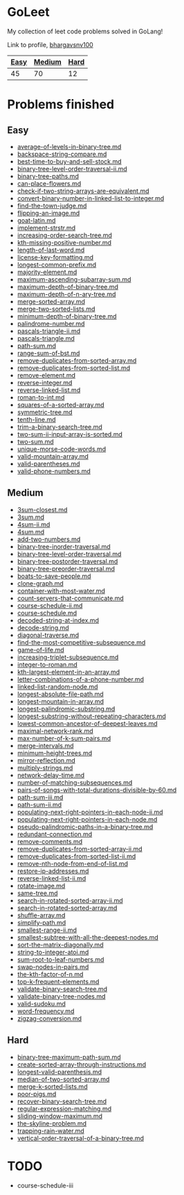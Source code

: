 GoLeet
======

My collection of leet code problems solved in GoLang!

Link to profile, [bhargavsnv100](https://leetcode.com/bhargavsnv100/)

| [Easy](#easy) | [Medium](#medium) | [Hard](#hard) |
|---------------|-------------------|---------------|
| 45            | 70                | 12            |

Problems finished
=================

Easy
----

-	[average-of-levels-in-binary-tree.md](Easy/average-of-levels-in-binary-tree.md)
-	[backspace-string-compare.md](Easy/backspace-string-compare.md)
-	[best-time-to-buy-and-sell-stock.md](Easy/best-time-to-buy-and-sell-stock.md)
-	[binary-tree-level-order-traversal-ii.md](Easy/binary-tree-level-order-traversal-ii.md)
-	[binary-tree-paths.md](Easy/binary-tree-paths.md)
-	[can-place-flowers.md](Easy/can-place-flowers.md)
-	[check-if-two-string-arrays-are-equivalent.md](Easy/check-if-two-string-arrays-are-equivalent.md)
-	[convert-binary-number-in-linked-list-to-integer.md](Easy/convert-binary-number-in-linked-list-to-integer.md)
-	[find-the-town-judge.md](Easy/find-the-town-judge.md)
-	[flipping-an-image.md](Easy/flipping-an-image.md)
-	[goat-latin.md](Easy/goat-latin.md)
-	[implement-strstr.md](Easy/implement-strstr.md)
-	[increasing-order-search-tree.md](Easy/increasing-order-search-tree.md)
-	[kth-missing-positive-number.md](Easy/kth-missing-positive-number.md)
-	[length-of-last-word.md](Easy/length-of-last-word.md)
-	[license-key-formatting.md](Easy/license-key-formatting.md)
-	[longest-common-prefix.md](Easy/longest-common-prefix.md)
-	[majority-element.md](Easy/majority-element.md)
-	[maximum-ascending-subarray-sum.md](Easy/maximum-ascending-subarray-sum.md)
-	[maximum-depth-of-binary-tree.md](Easy/maximum-depth-of-binary-tree.md)
-	[maximum-depth-of-n-ary-tree.md](Easy/maximum-depth-of-n-ary-tree.md)
-	[merge-sorted-array.md](Easy/merge-sorted-array.md)
-	[merge-two-sorted-lists.md](Easy/merge-two-sorted-lists.md)
-	[minimum-depth-of-binary-tree.md](Easy/minimum-depth-of-binary-tree.md)
-	[palindrome-number.md](Easy/palindrome-number.md)
-	[pascals-triangle-ii.md](Easy/pascals-triangle-ii.md)
-	[pascals-triangle.md](Easy/pascals-triangle.md)
-	[path-sum.md](Easy/path-sum.md)
-	[range-sum-of-bst.md](Easy/range-sum-of-bst.md)
-	[remove-duplicates-from-sorted-array.md](Easy/remove-duplicates-from-sorted-array.md)
-	[remove-duplicates-from-sorted-list.md](Easy/remove-duplicates-from-sorted-list.md)
-	[remove-element.md](Easy/remove-element.md)
-	[reverse-integer.md](Easy/reverse-integer.md)
-	[reverse-linked-list.md](Easy/reverse-linked-list.md)
-	[roman-to-int.md](Easy/roman-to-int.md)
-	[squares-of-a-sorted-array.md](Easy/squares-of-a-sorted-array.md)
-	[symmetric-tree.md](Easy/symmetric-tree.md)
-	[tenth-line.md](Easy/tenth-line.md)
-	[trim-a-binary-search-tree.md](Easy/trim-a-binary-search-tree.md)
-	[two-sum-ii-input-array-is-sorted.md](Easy/two-sum-ii-input-array-is-sorted.md)
-	[two-sum.md](Easy/two-sum.md)
-	[unique-morse-code-words.md](Easy/unique-morse-code-words.md)
-	[valid-mountain-array.md](Easy/valid-mountain-array.md)
-	[valid-parentheses.md](Easy/valid-parentheses.md)
-	[valid-phone-numbers.md](Easy/valid-phone-numbers.md)

Medium
------

-	[3sum-closest.md](Medium/3sum-closest.md)
-	[3sum.md](Medium/3sum.md)
-	[4sum-ii.md](Medium/4sum-ii.md)
-	[4sum.md](Medium/4sum.md)
-	[add-two-numbers.md](Medium/add-two-numbers.md)
-	[binary-tree-inorder-traversal.md](Medium/binary-tree-inorder-traversal.md)
-	[binary-tree-level-order-traversal.md](Medium/binary-tree-level-order-traversal.md)
-	[binary-tree-postorder-traversal.md](Medium/binary-tree-postorder-traversal.md)
-	[binary-tree-preorder-traversal.md](Medium/binary-tree-preorder-traversal.md)
-	[boats-to-save-people.md](Medium/boats-to-save-people.md)
-	[clone-graph.md](Medium/clone-graph.md)
-	[container-with-most-water.md](Medium/container-with-most-water.md)
-	[count-servers-that-communicate.md](Medium/count-servers-that-communicate.md)
-	[course-schedule-ii.md](Medium/course-schedule-ii.md)
-	[course-schedule.md](Medium/course-schedule.md)
-	[decoded-string-at-index.md](Medium/decoded-string-at-index.md)
-	[decode-string.md](Medium/decode-string.md)
-	[diagonal-traverse.md](Medium/diagonal-traverse.md)
-	[find-the-most-competitive-subsequence.md](Medium/find-the-most-competitive-subsequence.md)
-	[game-of-life.md](Medium/game-of-life.md)
-	[increasing-triplet-subsequence.md](Medium/increasing-triplet-subsequence.md)
-	[integer-to-roman.md](Medium/integer-to-roman.md)
-	[kth-largest-element-in-an-array.md](Medium/kth-largest-element-in-an-array.md)
-	[letter-combinations-of-a-phone-number.md](Medium/letter-combinations-of-a-phone-number.md)
-	[linked-list-random-node.md](Medium/linked-list-random-node.md)
-	[longest-absolute-file-path.md](Medium/longest-absolute-file-path.md)
-	[longest-mountain-in-array.md](Medium/longest-mountain-in-array.md)
-	[longest-palindromic-substring.md](Medium/longest-palindromic-substring.md)
-	[longest-substring-without-repeating-characters.md](Medium/longest-substring-without-repeating-characters.md)
-	[lowest-common-ancestor-of-deepest-leaves.md](Medium/lowest-common-ancestor-of-deepest-leaves.md)
-	[maximal-network-rank.md](Medium/maximal-network-rank.md)
-	[max-number-of-k-sum-pairs.md](Medium/max-number-of-k-sum-pairs.md)
-	[merge-intervals.md](Medium/merge-intervals.md)
-	[minimum-height-trees.md](Medium/minimum-height-trees.md)
-	[mirror-reflection.md](Medium/mirror-reflection.md)
-	[multiply-strings.md](Medium/multiply-strings.md)
-	[network-delay-time.md](Medium/network-delay-time.md)
-	[number-of-matching-subsequences.md](Medium/number-of-matching-subsequences.md)
-	[pairs-of-songs-with-total-durations-divisible-by-60.md](Medium/pairs-of-songs-with-total-durations-divisible-by-60.md)
-	[path-sum-iii.md](Medium/path-sum-iii.md)
-	[path-sum-ii.md](Medium/path-sum-ii.md)
-	[populating-next-right-pointers-in-each-node-ii.md](Medium/populating-next-right-pointers-in-each-node-ii.md)
-	[populating-next-right-pointers-in-each-node.md](Medium/populating-next-right-pointers-in-each-node.md)
-	[pseudo-palindromic-paths-in-a-binary-tree.md](Medium/pseudo-palindromic-paths-in-a-binary-tree.md)
-	[redundant-connection.md](Medium/redundant-connection.md)
-	[remove-comments.md](Medium/remove-comments.md)
-	[remove-duplicates-from-sorted-array-ii.md](Medium/remove-duplicates-from-sorted-array-ii.md)
-	[remove-duplicates-from-sorted-list-ii.md](Medium/remove-duplicates-from-sorted-list-ii.md)
-	[remove-nth-node-from-end-of-list.md](Medium/remove-nth-node-from-end-of-list.md)
-	[restore-ip-addresses.md](Medium/restore-ip-addresses.md)
-	[reverse-linked-list-ii.md](Medium/reverse-linked-list-ii.md)
-	[rotate-image.md](Medium/rotate-image.md)
-	[same-tree.md](Medium/same-tree.md)
-	[search-in-rotated-sorted-array-ii.md](Medium/search-in-rotated-sorted-array-ii.md)
-	[search-in-rotated-sorted-array.md](Medium/search-in-rotated-sorted-array.md)
-	[shuffle-array.md](Medium/shuffle-array.md)
-	[simplify-path.md](Medium/simplify-path.md)
-	[smallest-range-ii.md](Medium/smallest-range-ii.md)
-	[smallest-subtree-with-all-the-deepest-nodes.md](Medium/smallest-subtree-with-all-the-deepest-nodes.md)
-	[sort-the-matrix-diagonally.md](Medium/sort-the-matrix-diagonally.md)
-	[string-to-integer-atoi.md](Medium/string-to-integer-atoi.md)
-	[sum-root-to-leaf-numbers.md](Medium/sum-root-to-leaf-numbers.md)
-	[swap-nodes-in-pairs.md](Medium/swap-nodes-in-pairs.md)
-	[the-kth-factor-of-n.md](Medium/the-kth-factor-of-n.md)
-	[top-k-frequent-elements.md](Medium/top-k-frequent-elements.md)
-	[validate-binary-search-tree.md](Medium/validate-binary-search-tree.md)
-	[validate-binary-tree-nodes.md](Medium/validate-binary-tree-nodes.md)
-	[valid-sudoku.md](Medium/valid-sudoku.md)
-	[word-frequency.md](Medium/word-frequency.md)
-	[zigzag-conversion.md](Medium/zigzag-conversion.md)

Hard
----

-	[binary-tree-maximum-path-sum.md](Hard/binary-tree-maximum-path-sum.md)
-	[create-sorted-array-through-instructions.md](Hard/create-sorted-array-through-instructions.md)
-	[longest-valid-parenthesis.md](Hard/longest-valid-parenthesis.md)
-	[median-of-two-sorted-array.md](Hard/median-of-two-sorted-array.md)
-	[merge-k-sorted-lists.md](Hard/merge-k-sorted-lists.md)
-	[poor-pigs.md](Hard/poor-pigs.md)
-	[recover-binary-search-tree.md](Hard/recover-binary-search-tree.md)
-	[regular-expression-matching.md](Hard/regular-expression-matching.md)
-	[sliding-window-maximum.md](Hard/sliding-window-maximum.md)
-	[the-skyline-problem.md](Hard/the-skyline-problem.md)
-	[trapping-rain-water.md](Hard/trapping-rain-water.md)
-	[vertical-order-traversal-of-a-binary-tree.md](Hard/vertical-order-traversal-of-a-binary-tree.md)

TODO
====

-	course-schedule-iii
